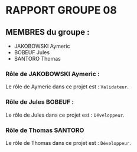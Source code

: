 # RAPPORT GROUPE 08

## MEMBRES du groupe :
- JAKOBOWSKI Aymeric
- BOBEUF Jules
- SANTORO Thomas

### Rôle de JAKOBOWSKI Aymeric :

Le rôle de Aymeric dans ce projet est : `Validateur`.

    
### Rôle de Jules BOBEUF :

Le rôle de Jules dans ce projet est : `Développeur`.


### Rôle de Thomas SANTORO

Le rôle de Thomas dans ce projet est : `Développeur`.


